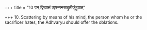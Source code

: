 +++
title = "10 यन् द्विष्यात्तं व्यृषन्मनसाहुतीर्जुहुयात्"

+++
10. Scattering by means of his mind, the person whom he or the sacrificer hates, the Adhvaryu should offer the oblations.
